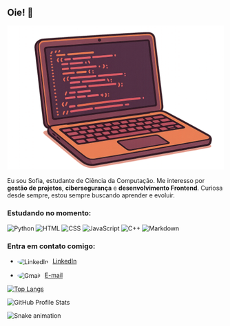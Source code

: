 ## Oie! 🤝

![Ilustração de um computador](image.png)

Eu sou Sofia, estudante de Ciência da Computação. Me interesso por **gestão de projetos**, **cibersegurança** e **desenvolvimento Frontend**. Curiosa desde sempre, estou sempre buscando aprender e evoluir.

### Estudando no momento:

![Python](https://img.shields.io/badge/Python-3776AB?style=for-the-badge&logo=python&logoColor=white)
![HTML](https://img.shields.io/badge/HTML-239120?style=for-the-badge&logo=html5&logoColor=white)
![CSS](https://img.shields.io/badge/CSS-239120?&style=for-the-badge&logo=css3&logoColor=white)
![JavaScript](https://img.shields.io/badge/JavaScript-F7DF1E?style=for-the-badge&logo=javascript&logoColor=black)
![C++](https://img.shields.io/badge/C%2B%2B-00599C?style=for-the-badge&logo=c%2B%2B&logoColor=white)
![Markdown](https://img.shields.io/badge/Markdown-000000?style=for-the-badge&logo=markdown&logoColor=white)

### Entra em contato comigo:

- <img src="https://cdn-icons-png.flaticon.com/512/174/174857.png" alt="LinkedIn" width="20" height="20" style="border-radius:50%; vertical-align:middle; margin-right:6px;" /> [LinkedIn](https://www.linkedin.com/in/sofiaavallonesakovitz)

- <img src="https://cdn-icons-png.flaticon.com/512/732/732200.png" alt="Gmail" width="20" height="20" style="border-radius:50%; vertical-align:middle; margin-right:6px;" /> [E-mail](mailto:sofiasakovitz@gmail.com)

[![Top Langs](https://github-readme-stats.vercel.app/api/top-langs/?username=sofiaavallone&layout=compact&theme=onedark)](https://github.com/anuraghazra/github-readme-stats)

![GitHub Profile Stats](https://github-readme-stats.vercel.app/api?username=sofiaavallone&show_icons=true&theme=onedark)

![Snake animation](https://raw.githubusercontent.com/sofiaavallone/sofiaavallone/output/github-contribution-grid-snake.svg)
